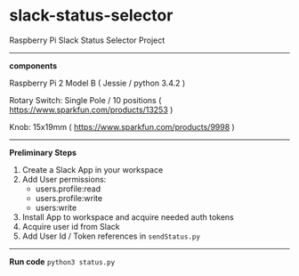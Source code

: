 # slack-status-selector
Raspberry Pi Slack Status Selector Project

************************************************************
**components**

Raspberry Pi 2 Model B ( Jessie / python 3.4.2 )

Rotary Switch: Single Pole / 10 positions ( https://www.sparkfun.com/products/13253 )

Knob: 15x19mm ( https://www.sparkfun.com/products/9998 )
************************************************************
**Preliminary Steps**

1. Create a Slack App in your workspace
2. Add User permissions:
   - users.profile:read
   - users.profile:write
   - users:write
3. Install App to workspace and acquire needed auth tokens
4. Acquire user id from Slack
5. Add User Id / Token references in `sendStatus.py`

*************************************************************

**Run code**
`python3 status.py` 



